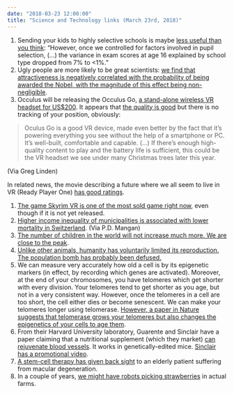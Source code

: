 ```yaml
---
date: "2018-03-23 12:00:00"
title: "Science and Technology links (March 23rd, 2018)"
---
```




1. Sending your kids to highly selective schools is maybe [less useful than you think](https://www.nature.com/articles/s41539-018-0019-8): &ldquo;However, once we controlled for factors involved in pupil selection, (&hellip;) the variance in exam scores at age 16 explained by school type dropped from 7% to &lt;1%.&rdquo;
1. Ugly people are more likely to be great scientists: [we find that attractiveness is negatively correlated with the probability of being awarded the Nobel, with the magnitude of this effect being non-negligible](http://www.rcea.org/RePEc/pdf/wp17-27.pdf).
1. Occulus will be releasing the Occulus Go, [a stand-alone wireless VR headset for US$200](https://www.oculus.com/go/). It appears that [the quality is good](https://www.techradar.com/reviews/oculus-go) but there is no tracking of your position, obviously:<br/>

> Oculus Go is a good VR device, made even better by the fact that it&rsquo;s powering everything you see without the help of a smartphone or PC. It&rsquo;s well-built, comfortable and capable. (&hellip;) If there&rsquo;s enough high-quality content to play and the battery life is sufficient, this could be the VR headset we see under many Christmas trees later this year. 


(Via Greg Linden)

In related news, the movie describing a future where we all seem to live in VR (Ready Player One) [has good ratings](https://www.rottentomatoes.com/m/ready_player_one/).
1. [The game Skyrim VR is one of the most sold game right now](https://uploadvr.com/skyrim-vr-reaches-steams-top-10-sellers-less-24-hours/), even though if it is not yet released.
1. [Higher income inequality of municipalities is associated with lower mortality in Switzerland](https://link.springer.com/article/10.1007/s10654-015-9987-7). (Via P.D. Mangan)
1. [The number of children in the world will not increase much more. We are close to the peak](https://ourworldindata.org/peak-child).
1. [Unlike other animals, humanity has voluntarily limited its reproduction. The population bomb has probably been defused.](https://www.bloomberg.com/view/articles/2018-03-16/decline-in-world-fertility-rates-lowers-risks-of-mass-starvation)
1. We can measure very accurately how old a cell is by its epigenetic markers (in effect, by recording which genes are activated). Moreover, at the end of your chromosomes, you have telomeres which get shorter with every division. Your telomeres tend to get shorter as you age, but not in a very consistent way. However, once the telomeres in a cell are too short, the cell either dies or become senescent. We can make your telomeres longer using telomerase. [However, a paper in Nature suggests that telomerase grows your telomeres but also changes the epigenetics of your cells to age them](https://www.nature.com/articles/s41467-017-02697-5).
1. From their Harvard University laboratory, Guarente and Sinclair have a paper claiming that a nutritional supplement (which they market) [can rejuvenate blood vessels](http://www.cell.com/cell/fulltext/S0092-8674(18)30152-1). It works in genetically-edited mice. [Sinclair has a promotional video](https://vimeo.com/261202564). 
1. [A stem-cell therapy has given back sight](http://www.bbc.com/news/health-43458365) to an elderly patient suffering from macular degeneration.
1. In a couple of years, [we might have robots picking strawberries](https://www.npr.org/sections/thesalt/2018/03/20/592857197/robots-are-trying-to-pick-strawberries-so-far-theyre-not-very-good-at-it) in actual farms.


